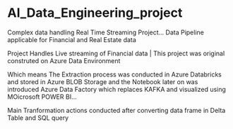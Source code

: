 # AI_Data_Engineering_project
Complex data handling Real Time Streaming Project... Data Pipeline applicable for Financial and Real Estate data

Project Handles Live streaming of Financial data | This project was original construted on Azure Data Environment

Which means The Extraction process was conducted in Azure Databricks and stored in Azure BLOB Storage and the Notebook later on was introduced Azure Data Factory which replaces KAFKA and visualized using MOicrosoft POWER BI...

Main Tranformation actions conducted after converting data frame in Delta Table and SQL query 

